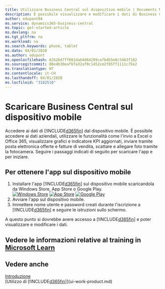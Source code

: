 ```yaml
---
title: Utilizzare Business Central sul dispositivo mobile | Documenti Microsoft
description: È possibile visualizzare e modificare i dati di Business Central sul telefono o sul tablet.
author: edupont04
ms.service: dynamics365-business-central
ms.topic: get-started-article
ms.devlang: na
ms.tgt_pltfrm: na
ms.workload: na
ms.search.keywords: phone, tablet
ms.date: 04/01/2020
ms.author: edupont
ms.openlocfilehash: 62626d7ff081da64d64299cafb4b5e8c5483f182
ms.sourcegitcommit: 88e4b30eaf6fa32af0c1452ce2f85ff1111c75e2
ms.translationtype: HT
ms.contentlocale: it-CH
ms.lasthandoff: 04/01/2020
ms.locfileid: "3182510"
---
```

# <a name="getting-business-central-on-your-mobile-device"></a>Scaricare Business Central sul dispositivo mobile
Accedere ai dati di [!INCLUDE[d365fin](includes/d365fin_md.md)]  dal dispositivo mobile. È possibile accedere ai dati aziendali, utilizzare le funzionalità come l'invio a Excel o Office 365, visualizzare grafici e indicatore KPI aggiornati, inviare tramite posta elettronica offerte e fatture di vendita, scattare e allegare foto tramite la fotocamera. Seguire i passaggi indicati di seguito per scaricare l'app e per iniziare.

## <a name="to-get-the-app-on-my-mobile-device"></a>Per ottenere l'app sul dispositivo mobile
1. Installare l'app [!INCLUDE[d365fin](includes/d365fin_md.md)] sul dispositivo mobile scaricandola da Windows Store, App Store o Google Play.  
[![Windows Store](./media/install-mobile-app/windowsstore.png)](https://go.microsoft.com/fwlink/?LinkId=734848)
[![App Store](./media/install-mobile-app/appstore.png)](https://go.microsoft.com/fwlink/?LinkId=734847) [![Google Play](./media/install-mobile-app/googleplay.png)](https://go.microsoft.com/fwlink/?LinkId=734849)  
2. Avviare l'app sul dispositivo mobile.
3. Immettere nome utente e password creati durante l'iscrizione a [!INCLUDE[d365fin](includes/d365fin_md.md)] e seguire le istruzioni sullo schermo.

A questo punto si dovrebbe avere accesso a [!INCLUDE[d365fin](includes/d365fin_md.md)] e poter visualizzare e modificare i dati.

## <a name="see-related-training-at-microsoft-learn"></a>Vedere le informazioni relative al training in [Microsoft Learn](/learn/modules/alternative-interfaces-dynamics-365-business-central/index)

## <a name="see-also"></a>Vedere anche
[Introduzione](product-get-started.md)  
[Utilizzo di [!INCLUDE[d365fin](includes/d365fin_md.md)]](ui-work-product.md)  
